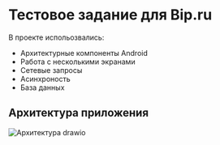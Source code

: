# Тестовое задание для Bip.ru
В проекте испольозвались:
- Архитектурные компоненты Android
- Работа с несколькими экранами
- Сетевые запросы
- Асинхроность
- База данных

## Архитектура приложения

![Архитектура drawio](https://user-images.githubusercontent.com/56515163/149790534-4aa5fd6e-810d-4123-bac3-4b8f428226c6.png)
